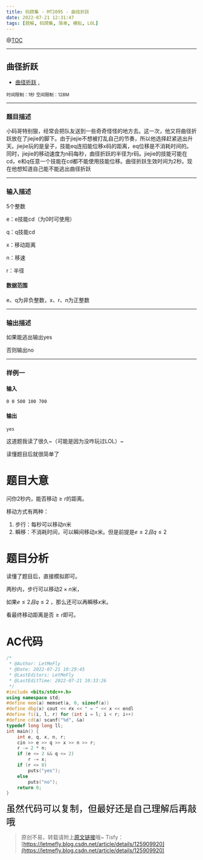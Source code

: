 ```yaml
---
title: 码蹄集 - MT2095 - 曲径折跃
date: 2022-07-21 12:31:47
tags: [题解, 码蹄集, 简单, 模拟, LOL]
---
```


@[TOC](传送门)


---


## 曲径折跃
+ <a href="https://matiji.net/exam/brushquestion/95/3181/1DC60EA6DF83A333301CFFE1407FBA59"> 曲径折跃</a> <a href="https://matiji.net/exam/dohomework/1284/2">.</a>

<small>时间限制：1秒</small>
<small>空间限制：128M</small>



---



### 题目描述

小码哥特别狠，经常会把队友送到一些奇奇怪怪的地方去。这一次，他又将曲径折跃放在了jiejie的脚下。由于jiejie不想被打乱自己的节奏，所以他选择赶紧逃出升天。jiejie玩的是皇子，技能eq连招能位移x码的距离，eq位移是不消耗时间的。同时，jiejie的移动速度为n码每秒，曲径折跃的半径为r码。jiejie的技能可能在cd，e和q任意一个技能在cd都不能使用技能位移。曲径折跃生效时间为2秒。现在他想知道自己能不能逃出曲径折跃
​


---

### 输入描述


5个整数

e：e技能cd（为0时可使用）

q：q技能cd

x：移动距离

n：移速

r：半径

#### 数据范围

e、q为非负整数，x、r、n为正整数

---


### 输出描述

如果能逃出输出yes

否则输出no



---


### 样例一

#### 输入

```
0 0 500 100 700
```

#### 输出

```
yes
```





这道题我读了很久~（可能是因为没咋玩过LOL）~

读懂题目后就很简单了

# 题目大意

问你$2$秒内，能否移动$\geq r$的距离。

移动方式有两种：

1. 步行：每秒可以移动$n$米
2. 瞬移：不消耗时间，可以瞬间移动$x$米。但是前提是$e\leq 2且q\leq 2$ 

# 题目分析

读懂了题目后，直接模拟即可。

两秒内，步行可以移动$2\times n$米，

如果$e\leq 2且q\leq 2$ ，那么还可以再瞬移$x$米。

看最终移动距离是否$\geq r$即可。

# AC代码

```cpp
/*
 * @Author: LetMeFly
 * @Date: 2022-07-21 10:29:45
 * @LastEditors: LetMeFly
 * @LastEditTime: 2022-07-21 10:33:26
 */
#include <bits/stdc++.h>
using namespace std;
#define mem(a) memset(a, 0, sizeof(a))
#define dbg(x) cout << #x << " = " << x << endl
#define fi(i, l, r) for (int i = l; i < r; i++)
#define cd(a) scanf("%d", &a)
typedef long long ll;
int main() {
    int e, q, x, n, r;
    cin >> e >> q >> x >> n >> r;
    r -= 2 * n;
    if (e <= 2 && q <= 2)
        r -= x;
    if (r <= 0)
        puts("yes");
    else
        puts("no");
    return 0;
}
```

<font color="black" face="楷体" size="5px">虽然代码可以复制，但最好还是自己理解后再敲哦</font>

<!-- <font color="black" face="楷体" size="5px">每周提前更新菁英班周赛题解，点关注，不迷路</font> -->

>原创不易，转载请附上[原文链接](https://blog.tisfy.eu.org/2022/07/21/MaTiJi%20-%20MT2095%20-%20%E6%9B%B2%E5%BE%84%E6%8A%98%E8%B7%83/)哦~
>Tisfy：[https://letmefly.blog.csdn.net/article/details/125909920](https://letmefly.blog.csdn.net/article/details/125909920)